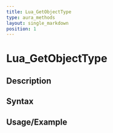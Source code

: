 ```yaml
---
title: Lua_GetObjectType
type: aura_methods
layout: single_markdown
position: 1
---
```


# Lua_GetObjectType

## Description

## Syntax

## Usage/Example


